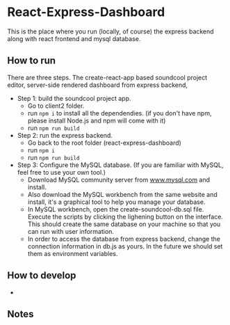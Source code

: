 # React-Express-Dashboard

This is the place where you run (locally, of course) the express backend
along with react frontend and mysql database.

## How to run

There are three steps. The create-react-app based soundcool project editor,
server-side rendered dashboard from express backend,

- Step 1: build the soundcool project app.
  - Go to client2 folder.
  - run `npm i` to install all the dependendies. (if you don't have npm,
    please install Node.js and npm will come with it)
  - run `npm run build`
- Step 2: run the express backend.
  - Go back to the root folder (react-express-dashboard)
  - run `npm i`
  - run `npm run build`
- Step 3: Configure the MySQL database. (If you are familiar
  with MySQL, feel free to use your own tool.)
  - Download MySQL community server from www.mysql.com and install.
  - Also download the MySQL workbench from the same website and install,
    it's a graphical tool to help you manage your database.
  - In MySQL workbench, open the create-soundcool-db.sql file. Execute the
    scripts by clicking the lighening button on the interface. This should create
    the same database on your machine so that you can run with user information.
  - In order to access the database from express backend, change the connection
    information in db.js as yours. In the future we should set them as environment
    variables.

## How to develop

-

## Notes
